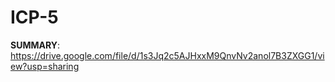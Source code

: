 # ICP-5
**SUMMARY**: https://drive.google.com/file/d/1s3Jq2c5AJHxxM9QnvNv2anol7B3ZXGG1/view?usp=sharing
